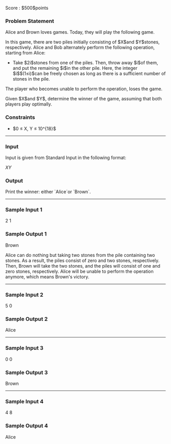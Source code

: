 
<div>

<span>

<span>

<p>
Score : $500$points
</p>

<div>

<section>

### **Problem Statement**

<p>
Alice and Brown loves games. Today, they will play the following game.
</p>

<p>
In this game, there are two piles initially consisting of $X$and $Y$stones, respectively.
Alice and Bob alternately perform the following operation, starting from Alice:
</p>

<ul>

<li>
Take $2i$stones from one of the piles. Then, throw away $i$of them, and put the remaining $i$in the other pile. Here, the integer $i$$(1≤i)$can be freely chosen as long as there is a sufficient number of stones in the pile.
</li>

</ul>

<p>
The player who becomes unable to perform the operation, loses the game.
</p>

<p>
Given $X$and $Y$, determine the winner of the game, assuming that both players play optimally.
</p>

</section>

</div>

<div>

<section>

### **Constraints**

<ul>

<li>
$0 ≤ X, Y ≤ 10^{18}$
</li>

</ul>

</section>

</div>

---

<div>

<div>

<section>

### **Input**

<p>
Input is given from Standard Input in the following format:
</p>

<div>

$X$$Y$
</div>

</section>

</div>

<div>

<section>

### **Output**

<p>
Print the winner: either `Alice`or `Brown`.
</p>

</section>

</div>

</div>

---

<div>

<section>

### **Sample Input 1**

<div>

2 1

</div>

</section>

</div>

<div>

<section>

### **Sample Output 1**

<div>

Brown

</div>

<p>
Alice can do nothing but taking two stones from the pile containing two stones. As a result, the piles consist of zero and two stones, respectively. Then, Brown will take the two stones, and the piles will consist of one and zero stones, respectively. Alice will be unable to perform the operation anymore, which means Brown's victory.
</p>

</section>

</div>

---

<div>

<section>

### **Sample Input 2**

<div>

5 0

</div>

</section>

</div>

<div>

<section>

### **Sample Output 2**

<div>

Alice

</div>

</section>

</div>

---

<div>

<section>

### **Sample Input 3**

<div>

0 0

</div>

</section>

</div>

<div>

<section>

### **Sample Output 3**

<div>

Brown

</div>

</section>

</div>

---

<div>

<section>

### **Sample Input 4**

<div>

4 8

</div>

</section>

</div>

<div>

<section>

### **Sample Output 4**

<div>

Alice

</div>

</section>

</div>

</span>

</span>

</div>
